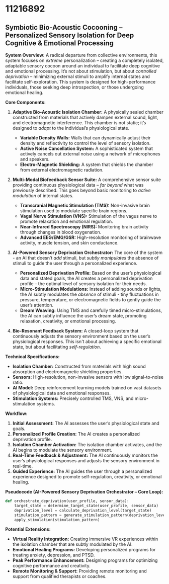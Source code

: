 # 11216892

## Symbiotic Bio-Acoustic Cocooning – Personalized Sensory Isolation for Deep Cognitive & Emotional Processing

**System Overview:** A radical departure from collective environments, this system focuses on *extreme* personalization – creating a completely isolated, adaptable sensory cocoon around an individual to facilitate deep cognitive and emotional processing. It’s not about stimulation, but about *controlled deprivation* – minimizing external stimuli to amplify internal states and facilitate self-exploration. This system is designed for high-performance individuals, those seeking deep introspection, or those undergoing emotional healing.

**Core Components:**

1. **Adaptive Bio-Acoustic Isolation Chamber:** A physically sealed chamber constructed from materials that actively dampen external sound, light, and electromagnetic interference. This chamber is not static; it’s designed to *adapt* to the individual’s physiological state.
    *   **Variable Density Walls:** Walls that can dynamically adjust their density and reflectivity to control the level of sensory isolation.
    *   **Active Noise Cancellation System:** A sophisticated system that actively cancels out external noise using a network of microphones and speakers.
    *   **Electro-Magnetic Shielding:** A system that shields the chamber from external electromagnetic radiation.

2. **Multi-Modal Biofeedback Sensor Suite:** A comprehensive sensor suite providing continuous physiological data – *far beyond* what was previously described. This goes beyond basic monitoring to *active modulation* of internal states.
    *   **Transcranial Magnetic Stimulation (TMS):** Non-invasive brain stimulation used to modulate specific brain regions.
    *   **Vagal Nerve Stimulation (VNS):** Stimulation of the vagus nerve to promote relaxation and emotional regulation.
    *   **Near-Infrared Spectroscopy (NIRS):** Monitoring brain activity through changes in blood oxygenation.
    *   **Advanced EEG/EMG/GSR:** High-resolution monitoring of brainwave activity, muscle tension, and skin conductance.

3. **AI-Powered Sensory Deprivation Orchestrator:** The core of the system - an AI that doesn’t *add* stimuli, but *subtly manipulates* the absence of stimuli to guide the user through a personalized experience.
    *   **Personalized Deprivation Profile:** Based on the user’s physiological data and stated goals, the AI creates a personalized deprivation profile – the optimal level of sensory isolation for their needs.
    *   **Micro-Stimulation Modulations:** Instead of adding sounds or lights, the AI subtly modulates the *absence* of stimuli - tiny fluctuations in pressure, temperature, or electromagnetic fields to gently guide the user’s attention.
    *   **Dream Weaving:** Using TMS and carefully timed micro-stimulations, the AI can subtly influence the user’s dream state, promoting relaxation, creativity, or emotional processing.

4. **Bio-Resonant Feedback System:** A closed-loop system that continuously adjusts the sensory environment based on the user’s physiological responses. This isn't about achieving a specific emotional state, but about facilitating *self-regulation*.

**Technical Specifications:**

*   **Isolation Chamber:** Constructed from materials with high sound absorption and electromagnetic shielding properties.
*   **Sensors:** High-resolution, non-invasive sensors with low signal-to-noise ratio.
*   **AI Model:** Deep reinforcement learning models trained on vast datasets of physiological data and emotional responses.
*   **Stimulation Systems:** Precisely controlled TMS, VNS, and micro-stimulation systems.

**Workflow:**

1.  **Initial Assessment:** The AI assesses the user’s physiological state and goals.
2.  **Personalized Profile Creation:** The AI creates a personalized deprivation profile.
3.  **Isolation Chamber Activation:** The isolation chamber activates, and the AI begins to modulate the sensory environment.
4.  **Real-Time Feedback & Adjustment:** The AI continuously monitors the user’s physiological responses and adjusts the sensory environment in real-time.
5.  **Guided Experience:** The AI guides the user through a personalized experience designed to promote self-regulation, creativity, or emotional healing.

**Pseudocode (AI-Powered Sensory Deprivation Orchestrator – Core Loop):**

```python
def orchestrate_deprivation(user_profile, sensor_data):
    target_state = determine_target_state(user_profile, sensor_data)
    deprivation_level = calculate_deprivation_level(target_state)
    stimulation_pattern = generate_stimulation_pattern(deprivation_level)
    apply_stimulation(stimulation_pattern)
```

**Potential Extensions:**

*   **Virtual Reality Integration:** Creating immersive VR experiences within the isolation chamber that are subtly modulated by the AI.
*   **Emotional Healing Programs:** Developing personalized programs for treating anxiety, depression, and PTSD.
*   **Peak Performance Enhancement:** Designing programs for optimizing cognitive performance and creativity.
*   **Remote Monitoring & Support:** Providing remote monitoring and support from qualified therapists or coaches.